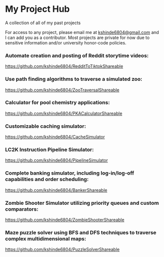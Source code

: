 # My Project Hub

A collection of all of my past projects

For access to any project, please email me at kshinde6804@gmail.com and I can add you as a contributor. Most projects are private for now due to sensitive information and/or university honor-code policies.

### Automate creation and posting of Reddit storytime videos:
https://github.com/kshinde6804/RedditToTiktokShareable

### Use path finding algorithms to traverse a simulated zoo:
https://github.com/kshinde6804/ZooTraversalShareable

### Calculator for pool chemistry applications:
https://github.com/kshinde6804/PKACalculatorShareable

### Customizable caching simulator:
https://github.com/kshinde6804/CacheSimulator

### LC2K Instruction Pipeline Simulator:
https://github.com/kshinde6804/PipelineSimulator

### Complete banking simulator, including log-in/log-off capabilities and order scheduling:
https://github.com/kshinde6804/BankerShareable

### Zombie Shooter Simulator utilizing priority queues and custom comparators:
https://github.com/kshinde6804/ZombieShooterShareable

### Maze puzzle solver using BFS and DFS techniques to traverse complex multidimensional maps:
https://github.com/kshinde6804/PuzzleSolverShareable
